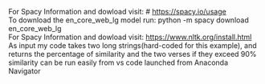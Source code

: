 For Spacy Information and dowload visit: # https://spacy.io/usage <br />
To download the en_core_web_lg model run: python -m spacy download en_core_web_lg <br />
For Spacy Information and dowload visit: https://www.nltk.org/install.html <br />
As input my code takes two long strings(hard-coded for this example), and returns the percentage of similarity and the two verses if they exceed 90% similarity
can be run easily from vs code launched from Anaconda Navigator <br />
